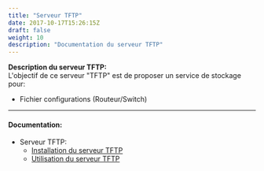 ```yaml
---
title: "Serveur TFTP"
date: 2017-10-17T15:26:15Z
draft: false
weight: 10
description: "Documentation du serveur TFTP"
---
```


**Description du serveur TFTP:**  
L'objectif de ce serveur "TFTP" est de proposer un service de stockage pour:  
- Fichier configurations (Routeur/Switch)

---  

#### Documentation:  
- Serveur TFTP:
	- [Installation du serveur TFTP](/ftp/tftp/install_tftp/)
	- [Utilisation du serveur TFTP](/ftp/tftp/use_tftp/)